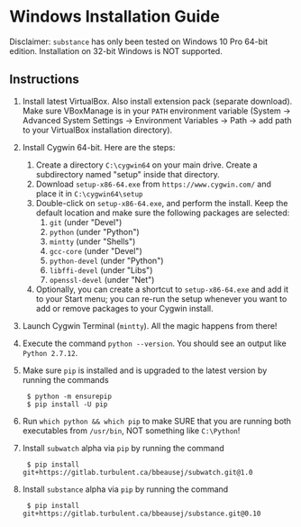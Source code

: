 # Windows Installation Guide

Disclaimer: `substance` has only been tested on Windows 10 Pro 64-bit edition.
Installation on 32-bit Windows is NOT supported.

## Instructions

1. Install latest VirtualBox. Also install extension pack (separate download).
   Make sure VBoxManage is in your `PATH` environment variable (System ->
   Advanced System Settings -> Environment Variables -> Path -> add path to
   your VirtualBox installation directory).
2. Install Cygwin 64-bit. Here are the steps:
   1. Create a directory `C:\cygwin64` on your main drive. Create a subdirectory
      named "setup" inside that directory.
   2. Download `setup-x86-64.exe` from `https://www.cygwin.com/` and place it in
      `C:\cygwin64\setup`
   3. Double-click on `setup-x86-64.exe`, and perform the install. Keep the
      default location and make sure the following packages are selected:
      1. `git` (under "Devel")
      2. `python` (under "Python")
      3. `mintty` (under "Shells")
      4. `gcc-core` (under "Devel")
      5. `python-devel` (under "Python")
      6. `libffi-devel` (under "Libs")
      7. `openssl-devel` (under "Net")
   4. Optionally, you can create a shortcut to `setup-x86-64.exe` and add it to
      your Start menu; you can re-run the setup whenever you want to add or
      remove packages to your Cygwin install.
2. Launch Cygwin Terminal (`mintty`). All the magic happens from there!
3. Execute the command `python --version`. You should see an output like `Python 2.7.12`.
4. Make sure `pip` is installed and is upgraded to the latest version by running
   the commands

        $ python -m ensurepip
        $ pip install -U pip

5. Run `which python && which pip` to make SURE that you are running both
   executables from `/usr/bin`, NOT something like `C:\Python`!
6. Install `subwatch` alpha via `pip` by running the command

        $ pip install git+https://gitlab.turbulent.ca/bbeausej/subwatch.git@1.0

7. Install `substance` alpha via `pip` by running the command

        $ pip install git+https://gitlab.turbulent.ca/bbeausej/substance.git@0.10

